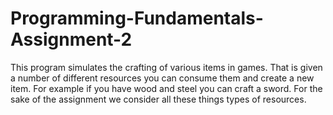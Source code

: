 # Programming-Fundamentals-Assignment-2
This program simulates the crafting of various items in games.  That is given a number of different resources you can consume them and create a new item.   For example if you have wood and steel you can craft a sword. For the sake of the assignment we consider all these things types of resources. 
